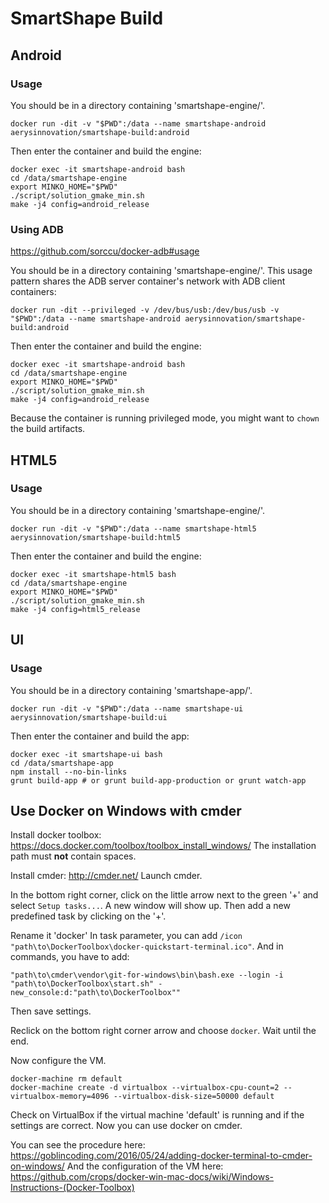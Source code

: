 # SmartShape Build


## Android

### Usage

You should be in a directory containing 'smartshape-engine/'.

```
docker run -dit -v "$PWD":/data --name smartshape-android aerysinnovation/smartshape-build:android
```

Then enter the container and build the engine:

```
docker exec -it smartshape-android bash
cd /data/smartshape-engine
export MINKO_HOME="$PWD"
./script/solution_gmake_min.sh
make -j4 config=android_release
```

### Using ADB

https://github.com/sorccu/docker-adb#usage

You should be in a directory containing 'smartshape-engine/'.
This usage pattern shares the ADB server container's network with ADB client containers:

```
docker run -dit --privileged -v /dev/bus/usb:/dev/bus/usb -v "$PWD":/data --name smartshape-android aerysinnovation/smartshape-build:android
```

Then enter the container and build the engine:

```
docker exec -it smartshape-android bash
cd /data/smartshape-engine
export MINKO_HOME="$PWD"
./script/solution_gmake_min.sh
make -j4 config=android_release
```

Because the container is running privileged mode, you might want to `chown` the build artifacts.

## HTML5

### Usage

You should be in a directory containing 'smartshape-engine/'.

```
docker run -dit -v "$PWD":/data --name smartshape-html5 aerysinnovation/smartshape-build:html5
```

Then enter the container and build the engine:

```
docker exec -it smartshape-html5 bash
cd /data/smartshape-engine
export MINKO_HOME="$PWD"
./script/solution_gmake_min.sh
make -j4 config=html5_release
```

## UI

### Usage

You should be in a directory containing 'smartshape-app/'.

```
docker run -dit -v "$PWD":/data --name smartshape-ui aerysinnovation/smartshape-build:ui
```

Then enter the container and build the app:

```
docker exec -it smartshape-ui bash
cd /data/smartshape-app
npm install --no-bin-links
grunt build-app # or grunt build-app-production or grunt watch-app
```

## Use Docker on Windows with cmder

Install docker toolbox: https://docs.docker.com/toolbox/toolbox_install_windows/
The installation path must **not** contain spaces.

Install cmder: http://cmder.net/
Launch cmder.

In the bottom right corner, click on the little arrow next to the green '+' and select `Setup tasks...`.
A new window will show up.
Then add a new predefined task by clicking on the '+'.

Rename it 'docker'
In task parameter, you can add `/icon "path\to\DockerToolbox\docker-quickstart-terminal.ico"`.
And in commands, you have to add:

```
"path\to\cmder\vendor\git-for-windows\bin\bash.exe --login -i "path\to\DockerToolbox\start.sh" -new_console:d:"path\to\DockerToolbox""
```

Then save settings.

Reclick on the bottom right corner arrow and choose `docker`.
Wait until the end.

Now configure the VM.

```
docker-machine rm default
docker-machine create -d virtualbox --virtualbox-cpu-count=2 --virtualbox-memory=4096 --virtualbox-disk-size=50000 default
```

Check on VirtualBox if the virtual machine 'default' is running and if the settings are correct.
Now you can use docker on cmder.

You can see the procedure here: https://goblincoding.com/2016/05/24/adding-docker-terminal-to-cmder-on-windows/
And the configuration of the VM here: https://github.com/crops/docker-win-mac-docs/wiki/Windows-Instructions-(Docker-Toolbox)
